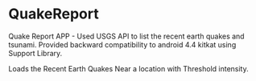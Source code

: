 # QuakeReport
Quake Report APP - Used USGS API to list the recent earth quakes and tsunami. Provided backward compatibility to android 4.4 kitkat using Support Library.

Loads the Recent Earth Quakes Near a location with Threshold intensity.
